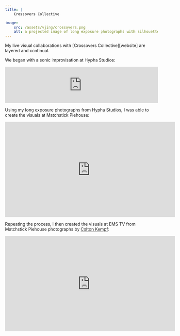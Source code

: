 ```yaml
---
title: | 
    Crossovers Collective

image:
    src: /assets/vjing/crossovers.png
    alt: a projected image of long exposure photographs with silhouettes of performers in the foreground
---
```

<section class = "narrow" markdown=1>
My live visual collaborations with [Crossovers Collective][website] are layered and continual.

We began with a sonic improvisation at Hypha Studios:

<section class = "centered">
<iframe style="border: 0; width: 100%; height: 120px;" src="https://bandcamp.com/EmbeddedPlayer/track=3010750156/size=large/bgcol=333333/linkcol=e99708/tracklist=false/artwork=small/transparent=true/" seamless><a href="https://crossoverscollective.bandcamp.com/track/crossovers-live-improv-hypha-studios">CROSSOVERS live improv @ Hypha Studios by Tam Lin, Yiskāh, George Rayner-Law, Massimiliano Napoli, Monty Williams, Colton Kempf</a></iframe>
</section>

Using my long exposure photographs from Hypha Studios, I was able to create the visuals at Matchstick Piehouse:

<section class = "centered">
<iframe width="560" height="315" src="https://www.youtube.com/embed/vMcPfHQN4sM?si=gmwCWp_Lm-GWO_fe" title="YouTube video player" frameborder="0" allow="accelerometer; autoplay; clipboard-write; encrypted-media; gyroscope; picture-in-picture; web-share" allowfullscreen></iframe>
</section>

Repeating the process, I then created the visuals at EMS TV from Matchstick Piehouse photographs by [Colton Kempf][website2]:

<section class = "centered">
<iframe width="560" height="315" src="https://www.youtube.com/embed/vU9BZKdqj7k?si=WRWUb5-0h2IPsNM2" title="YouTube video player" frameborder="0" allow="accelerometer; autoplay; clipboard-write; encrypted-media; gyroscope; picture-in-picture; web-share" allowfullscreen></iframe>
</section>

[website]: https://linktr.ee/crossovers.collective
[website2]: https://www.coltonkempf.com/

</section>